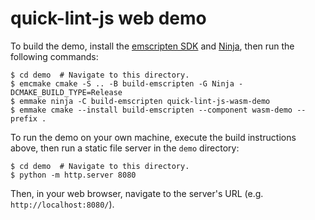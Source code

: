 # quick-lint-js web demo

To build the demo, install the [emscripten SDK][emscripten-sdk] and
[Ninja][], then run the following commands:

    $ cd demo  # Navigate to this directory.
    $ emcmake cmake -S .. -B build-emscripten -G Ninja -DCMAKE_BUILD_TYPE=Release
    $ emmake ninja -C build-emscripten quick-lint-js-wasm-demo
    $ emmake cmake --install build-emscripten --component wasm-demo --prefix .

To run the demo on your own machine, execute the build instructions above, then
run a static file server in the `demo` directory:

    $ cd demo  # Navigate to this directory.
    $ python -m http.server 8080

Then, in your web browser, navigate to the server's URL (e.g.
`http://localhost:8080/`).

[Ninja]: https://ninja-build.org/
[emscripten-sdk]: https://emscripten.org/docs/getting_started/downloads.html
